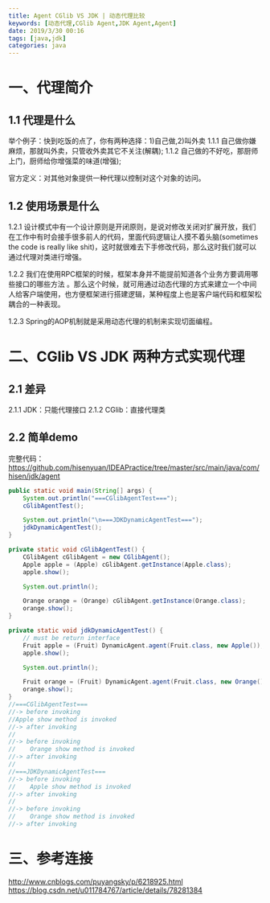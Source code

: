 ```yaml
---
title: Agent CGlib VS JDK | 动态代理比较
keywords: [动态代理,CGlib Agent,JDK Agent,Agent]
date: 2019/3/30 00:16
tags: [java,jdk]
categories: java
---
```

# 一、代理简介
## 1.1 代理是什么
举个例子：快到吃饭的点了，你有两种选择：1)自己做,2)叫外卖
1.1.1 自己做你嫌麻烦，那就叫外卖，只管收外卖其它不关注(解耦);
1.1.2 自己做的不好吃，那厨师上门，厨师给你增强菜的味道(增强);

官方定义：对其他对象提供一种代理以控制对这个对象的访问。

## 1.2 使用场景是什么
1.2.1 设计模式中有一个设计原则是开闭原则，是说对修改关闭对扩展开放，我们在工作中有时会接手很多前人的代码，里面代码逻辑让人摸不着头脑(sometimes the code is really like shit)，这时就很难去下手修改代码，那么这时我们就可以通过代理对类进行增强。

1.2.2 我们在使用RPC框架的时候，框架本身并不能提前知道各个业务方要调用哪些接口的哪些方法 。那么这个时候，就可用通过动态代理的方式来建立一个中间人给客户端使用，也方便框架进行搭建逻辑，某种程度上也是客户端代码和框架松耦合的一种表现。

1.2.3 Spring的AOP机制就是采用动态代理的机制来实现切面编程。

# 二、CGlib VS JDK 两种方式实现代理
## 2.1 差异
2.1.1 JDK：只能代理接口
2.1.2 CGlib：直接代理类

## 2.2 简单demo
<!--more-->
完整代码：https://github.com/hisenyuan/IDEAPractice/tree/master/src/main/java/com/hisen/jdk/agent
```java
public static void main(String[] args) {
    System.out.println("===CGlibAgentTest===");
    cGlibAgentTest();

    System.out.println("\n===JDKDynamicAgentTest===");
    jdkDynamicAgentTest();
}

private static void cGlibAgentTest() {
    CGlibAgent cGlibAgent = new CGlibAgent();
    Apple apple = (Apple) cGlibAgent.getInstance(Apple.class);
    apple.show();

    System.out.println();

    Orange orange = (Orange) cGlibAgent.getInstance(Orange.class);
    orange.show();
}

private static void jdkDynamicAgentTest() {
    // must be return interface
    Fruit apple = (Fruit) DynamicAgent.agent(Fruit.class, new Apple());
    apple.show();

    System.out.println();

    Fruit orange = (Fruit) DynamicAgent.agent(Fruit.class, new Orange());
    orange.show();
}
//===CGlibAgentTest===
//-> before invoking
//Apple show method is invoked
//-> after invoking
//
//-> before invoking
//    Orange show method is invoked
//-> after invoking
//
//===JDKDynamicAgentTest===
//-> before invoking
//    Apple show method is invoked
//-> after invoking
//
//-> before invoking
//    Orange show method is invoked
//-> after invoking
```

# 三、参考连接
http://www.cnblogs.com/puyangsky/p/6218925.html
https://blog.csdn.net/u011784767/article/details/78281384

